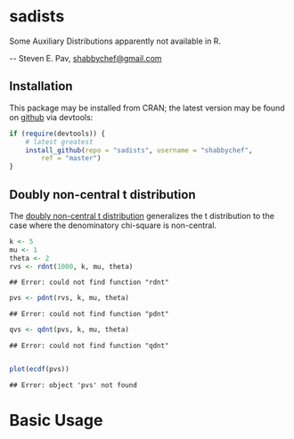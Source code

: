


# sadists

Some Auxiliary Distributions apparently not available in R.

-- Steven E. Pav, shabbychef@gmail.com

## Installation

This package may be installed from CRAN; the latest version may be
found on [github](https://www.github.com/shabbychef/sadists "sadists")
via devtools:


```r
if (require(devtools)) {
    # latest greatest
    install_github(repo = "sadists", username = "shabbychef", 
        ref = "master")
}
```


## Doubly non-central t distribution

The [doubly non-central t distribution](https://en.wikipedia.org/wiki/Doubly_noncentral_t-distribution)
generalizes the t distribution to the case where the denominatory
chi-square is non-central.


```r
k <- 5
mu <- 1
theta <- 2
rvs <- rdnt(1000, k, mu, theta)
```

```
## Error: could not find function "rdnt"
```

```r
pvs <- pdnt(rvs, k, mu, theta)
```

```
## Error: could not find function "pdnt"
```

```r
qvs <- qdnt(pvs, k, mu, theta)
```

```
## Error: could not find function "qdnt"
```

```r

plot(ecdf(pvs))
```

```
## Error: object 'pvs' not found
```





# Basic Usage

